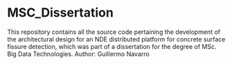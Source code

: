# MSC_Dissertation
This repository contains all the source code pertaining the development of the architectural design for an NDE distributed platform for concrete surface fissure detection, which was part of a dissertation for the degree of MSc. Big Data Technologies. Author: Guillermo Navarro
